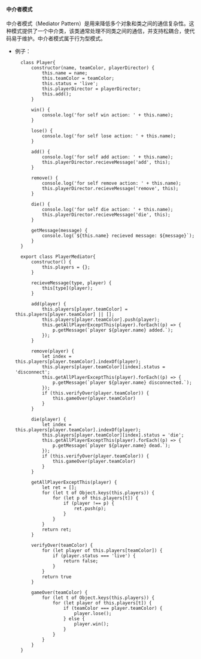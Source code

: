


#### 中介者模式

中介者模式（Mediator Pattern）是用来降低多个对象和类之间的通信复杂性。这种模式提供了一个中介类，该类通常处理不同类之间的通信，并支持松耦合，使代码易于维护。中介者模式属于行为型模式。

* 例子：

        class Player{
            constructor(name, teamColor, playerDirector) {
                this.name = name;
                this.teamColor = teamColor;
                this.status = 'live';
                this.playerDirector = playerDirector;
                this.add();
            }

            win() {
                console.log('for self win action: ' + this.name);
            }

            lose() {
                console.log('for self lose action: ' + this.name);
            }

            add() {
                console.log('for self add action: ' + this.name);
                this.playerDirector.recieveMessage('add', this);
            }

            remove() {
                console.log('for self remove action: ' + this.name);
                this.playerDirector.recieveMessage('remove', this);
            }

            die() {
                console.log('for self die action: ' + this.name);
                this.playerDirector.recieveMessage('die', this);
            }

            getMessage(message) {
                console.log(`${this.name} recieved message: ${message}`);
            }
        }

        export class PlayerMediator{
            constructor() {
                this.players = {};
            }

            recieveMessage(type, player) {
                this[type](player);
            }

            add(player) {
                this.players[player.teamColor] = this.players[player.teamColor] || [];
                this.players[player.teamColor].push(player);
                this.getAllPlayerExceptThis(player).forEach((p) => {
                    p.getMessage(`player ${player.name} added.`);
                });
            }

            remove(player) {
                let index = this.players[player.teamColor].indexOf(player);
                this.players[player.teamColor][index].status = 'disconnect';
                this.getAllPlayerExceptThis(player).forEach((p) => {
                    p.getMessage(`player ${player.name} disconnected.`);
                });
                if (this.verifyOver(player.teamColor)) {
                    this.gameOver(player.teamColor)
                }
            }

            die(player) {
                let index = this.players[player.teamColor].indexOf(player);
                this.players[player.teamColor][index].status = 'die';
                this.getAllPlayerExceptThis(player).forEach((p) => {
                    p.getMessage(`player ${player.name} dead.`);
                });
                if (this.verifyOver(player.teamColor)) {
                    this.gameOver(player.teamColor)
                }
            }

            getAllPlayerExceptThis(player) {
                let ret = [];
                for (let t of Object.keys(this.players)) {
                    for (let p of this.players[t]) {
                        if (player !== p) {
                            ret.push(p);
                        }
                    }
                }
                return ret;
            }

            verifyOver(teamColor) {
                for (let player of this.players[teamColor]) {
                    if (player.status === 'live') {
                        return false;
                    }
                }
                return true
            }

            gameOver(teamColor) {
                for (let t of Object.keys(this.players)) {
                    for (let player of this.players[t]) {
                        if (teamColor === player.teamColor) {
                            player.lose();
                        } else {
                            player.win();
                        }
                    }
                }
            }
        }
<!--stackedit_data:
eyJoaXN0b3J5IjpbMzk2NDgyMV19
-->
